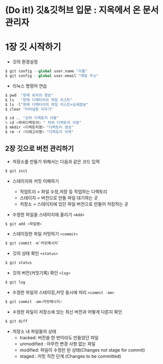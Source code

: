 # (Do it!) 깃&깃허브 입문 : 지옥에서 온 문서 관리자

# 1장 깃 시작하기
- 깃의 환경설정 
```python
$ git config --global user.name "이름"
$ git config --global user.email "메일 주소"
``` 
- 리눅스 명령어 연습
``` python
$ pwd  "현재 위치의 경로"
$ ls   "현재 디렉터리의 파일 리스트"
$ ls -l"현재 디렉터리의 파일 리스트+상세정보"
$ clear "터미널창 지우기"
```
```python
$ cd .. "상위 디렉토리 이동"
% cd <하위디렉토리> " 하위 디렉토리 이동"
$ mkdir <디렉토리명> "디렉토리 생성"
$ rm -r <디레고리명> "디렉토리 삭제"
```

## 2장 깃으로 버전 관리하기 

- 저장소를 만들기 위해서는 다음과 같은 코드 입력
``` python
$ git init 
```
- 스테이지와 커밋 이해하기
    - 작업트리 = 파일 수정,저장 등 작업하는 디렉토리
    - 스테이지 = 버전으로 만들 파일 대기하는 곳
    - 저장소 = 스테이지에 있던 파일 버전으로 만들어 저장하는 곳

- 수정한 파일을 스테이지에 올리기 `<Add>`
```python
$ git add <파일명>
```
- 스테이징한 파일 커밋하기 `<commit>`
```python
$ git commit -m`커밋메시지` 
```
- 깃의 상태 확인 `<status>`
```python
$ git status
```
- 깃의 버전(커밋기록) 확인 `<log>`
```python
$ git log
```
- 수정한 파일의 스테이징,커밋 동시에 처리 `<commit -am>`
```python
$ git commit -am<커밋메시지>
```
- 수정한 파일이 저장소에 있는 최신 버전과 어떻게 다른지 확인
```python
$ git diff 
```
- 저장소 내 파일들의 상태
    - tracked: 버전을 한 번이라도 만들었던 파일
    - unmodified : 아무런 변경 사항 없는 파일
    - modified: 파일이 수정만 된 상태(Changes not stage for commit)
    - staged : 커밋 직전 단계 (Changes to be committed)
